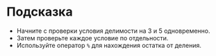 # Подсказка

- Начните с проверки условия делимости на 3 и 5 одновременно.
- Затем проверьте каждое условие по отдельности.
- Используйте оператор `%` для нахождения остатка от деления.
